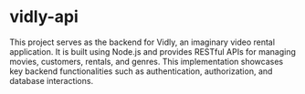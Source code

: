 # vidly-api
This project serves as the backend for Vidly, an imaginary video rental application. It is built using Node.js and provides RESTful APIs for managing movies, customers, rentals, and genres. This implementation showcases key backend functionalities such as authentication, authorization, and database interactions.
